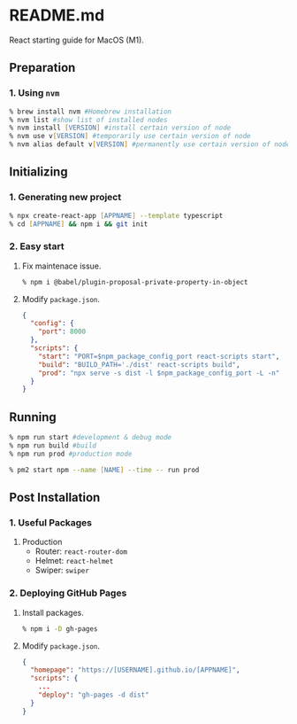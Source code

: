 # README.md
React starting guide for MacOS (M1).

## Preparation
### 1. Using `nvm`
```zsh
% brew install nvm #Homebrew installation
% nvm list #show list of installed nodes
% nvm install [VERSION] #install certain version of node
% nvm use v[VERSION] #temporarily use certain version of node
% nvm alias default v[VERSION] #permanently use certain version of node
```

## Initializing
### 1. Generating new project
```zsh
% npx create-react-app [APPNAME] --template typescript
% cd [APPNAME] && npm i && git init
```
### 2. Easy start
1. Fix maintenace issue.
    ```zsh
    % npm i @babel/plugin-proposal-private-property-in-object
    ```
1. Modify `package.json`.
    ```json
    {
      "config": {
        "port": 8000
      },
      "scripts": {
        "start": "PORT=$npm_package_config_port react-scripts start",
        "build": "BUILD_PATH='./dist' react-scripts build",
        "prod": "npx serve -s dist -l $npm_package_config_port -L -n"
      }
    }
    ```

## Running
```zsh
% npm run start #development & debug mode
% npm run build #build
% npm run prod #production mode

% pm2 start npm --name [NAME] --time -- run prod
```

## Post Installation
### 1. Useful Packages
1. Production
    * Router: `react-router-dom`
    * Helmet: `react-helmet`
    * Swiper: `swiper`

### 2. Deploying GitHub Pages
1. Install packages.
    ```zsh
    % npm i -D gh-pages
    ```
1. Modify `package.json`.
    ```json
    {
      "homepage": "https://[USERNAME].github.io/[APPNAME]",
      "scripts": {
        ...
        "deploy": "gh-pages -d dist"
      }
    }